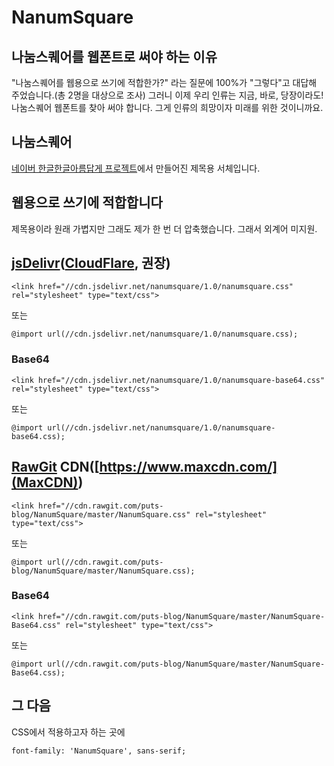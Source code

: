 # NanumSquare
## 나눔스퀘어를 웹폰트로 써야 하는 이유
"나눔스퀘어를 웹용으로 쓰기에 적합한가?" 라는 질문에 100%가 "그렇다"고 대답해 주었습니다.(총 2명을 대상으로 조사) 그러니 이제 우리 인류는 지금, 바로, 당장이라도! 나눔스퀘어 웹폰트를 찾아 써야 합니다. 그게 인류의 희망이자 미래를 위한 것이니까요.

## 나눔스퀘어
[네이버 한글한글아름답게 프로젝트](http://hangeul.naver.com/)에서 만들어진 제목용 서체입니다.

## 웹용으로 쓰기에 적합합니다
제목용이라 원래 가볍지만 그래도 제가 한 번 더 압축했습니다. 그래서 외계어 미지원.

## [jsDelivr](https://www.jsdelivr.com/)([CloudFlare](https://www.cloudflare.com/), 권장)
<pre><code>&#60;link href=&#34;//cdn.jsdelivr.net/nanumsquare/1.0/nanumsquare.css&#34; rel=&#34;stylesheet&#34; type=&#34;text/css&#34;&#62;</code></pre>
또는  
<pre><code>@import url(//cdn.jsdelivr.net/nanumsquare/1.0/nanumsquare.css);</code></pre>
### Base64
<pre><code>&#60;link href=&#34;//cdn.jsdelivr.net/nanumsquare/1.0/nanumsquare-base64.css&#34; rel=&#34;stylesheet&#34; type=&#34;text/css&#34;&#62;</code></pre>
또는  
<pre><code>@import url(//cdn.jsdelivr.net/nanumsquare/1.0/nanumsquare-base64.css);</code></pre>

## [RawGit](https://rawgit.com/) CDN([https://www.maxcdn.com/](MaxCDN))
<pre><code>&#60;link href=&#34;//cdn.rawgit.com/puts-blog/NanumSquare/master/NanumSquare.css&#34; rel=&#34;stylesheet&#34; type=&#34;text/css&#34;&#62;</code></pre>
또는  
<pre><code>@import url(//cdn.rawgit.com/puts-blog/NanumSquare/master/NanumSquare.css);</code></pre>
### Base64
<pre><code>&#60;link href=&#34;//cdn.rawgit.com/puts-blog/NanumSquare/master/NanumSquare-Base64.css&#34; rel=&#34;stylesheet&#34; type=&#34;text/css&#34;&#62;</code></pre>
또는  
<pre><code>@import url(//cdn.rawgit.com/puts-blog/NanumSquare/master/NanumSquare-Base64.css);</code></pre>

## 그 다음
CSS에서 적용하고자 하는 곳에
<pre><code>font-family: 'NanumSquare', sans-serif;</code></pre>
